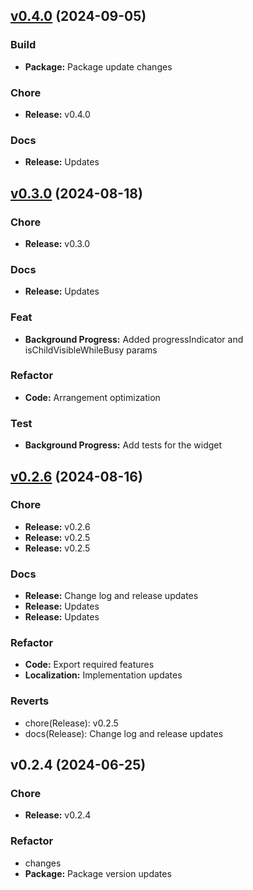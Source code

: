 
<a name="v0.4.0"></a>
## [v0.4.0](https://github.com/CeylonCodeLabs/ccl_packages/compare/v0.3.0...v0.4.0) (2024-09-05)

### Build

* **Package:** Package update changes

### Chore

* **Release:** v0.4.0

### Docs

* **Release:** Updates


<a name="v0.3.0"></a>
## [v0.3.0](https://github.com/CeylonCodeLabs/ccl_packages/compare/v0.2.6...v0.3.0) (2024-08-18)

### Chore

* **Release:** v0.3.0

### Docs

* **Release:** Updates

### Feat

* **Background Progress:** Added progressIndicator and isChildVisibleWhileBusy params

### Refactor

* **Code:** Arrangement optimization

### Test

* **Background Progress:** Add tests for the widget


<a name="v0.2.6"></a>
## [v0.2.6](https://github.com/CeylonCodeLabs/ccl_packages/compare/v0.2.4...v0.2.6) (2024-08-16)

### Chore

* **Release:** v0.2.6
* **Release:** v0.2.5
* **Release:** v0.2.5

### Docs

* **Release:** Change log and release updates
* **Release:** Updates
* **Release:** Updates

### Refactor

* **Code:** Export required features
* **Localization:** Implementation updates

### Reverts

* chore(Release): v0.2.5
* docs(Release): Change log and release updates


<a name="v0.2.4"></a>
## v0.2.4 (2024-06-25)

### Chore

* **Release:** v0.2.4

### Refactor

* changes
* **Package:** Package version updates

